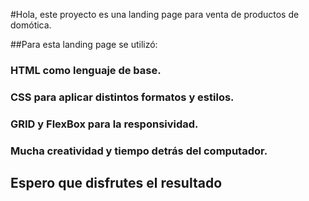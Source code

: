 #Hola, este proyecto es una landing page para venta de productos de domótica.   


##Para esta landing page se utilizó:

### HTML como lenguaje de base.
### CSS para aplicar distintos formatos y estilos.
### GRID y FlexBox para la responsividad.
### Mucha creatividad y tiempo detrás del computador.

## Espero que disfrutes el resultado


